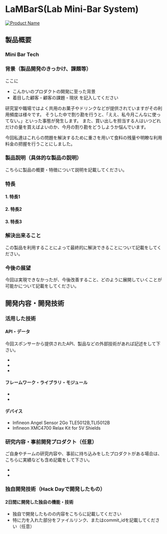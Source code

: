 # LaMBarS(Lab Mini-Bar System)

[![Product Name](image.png)](https://www.youtube.com/watch?v=G5rULR53uMk)

## 製品概要
### Mini Bar Tech

### 背景（製品開発のきっかけ、課題等）
ここに
- こんかいのプロダクトの開発に至った背景
- 着目した顧客・顧客の課題・現状
を記入してください

研究室や職場ではよく共用のお菓子やドリンクなどが提供されていますがその利用頻度は様々です。
そうした中で割り勘を行うと、「ええ、私今月こんなに使ってない。」といった事態が発生します。
また、買い出しを担当する人はいつどれだけの量を買えばよいのか、今月の割り勘をどうしようか悩んでいます。

今回私達はこれらの問題を解決するために重さを用いて食料の残量や明瞭な利用料金の把握を行うことにしました。


### 製品説明（具体的な製品の説明）
こちらに製品の概要・特徴について説明を記載してください。

### 特長

#### 1. 特長1

#### 2. 特長2

#### 3. 特長3

### 解決出来ること
この製品を利用することによって最終的に解決できることについて記載をしてください。

### 今後の展望
今回は実現できなかったが、今後改善すること、どのように展開していくことが可能かについて記載をしてください。


## 開発内容・開発技術
### 活用した技術
#### API・データ
今回スポンサーから提供されたAPI、製品などの外部技術があれば記述をして下さい。

* 
* 
* 

#### フレームワーク・ライブラリ・モジュール
* 
* 

#### デバイス
* Infineon Angel Sensor 2Go TLE5012B,TLI5012B
* Infineon XMC4700 Relax Kit for 5V Shields

### 研究内容・事前開発プロダクト（任意）
ご自身やチームの研究内容や、事前に持ち込みをしたプロダクトがある場合は、こちらに実績なども含め記載をして下さい。

* 
* 


### 独自開発技術（Hack Dayで開発したもの）
#### 2日間に開発した独自の機能・技術
* 独自で開発したものの内容をこちらに記載してください
* 特に力を入れた部分をファイルリンク、またはcommit_idを記載してください（任意）
